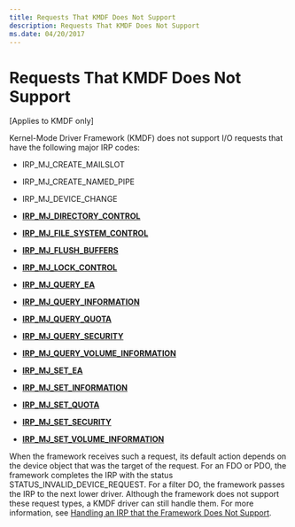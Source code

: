 ```yaml
---
title: Requests That KMDF Does Not Support
description: Requests That KMDF Does Not Support
ms.date: 04/20/2017
---
```


# Requests That KMDF Does Not Support


\[Applies to KMDF only\]

Kernel-Mode Driver Framework (KMDF) does not support I/O requests that have the following major IRP codes:

-   IRP\_MJ\_CREATE\_MAILSLOT

-   IRP\_MJ\_CREATE\_NAMED\_PIPE

-   IRP\_MJ\_DEVICE\_CHANGE

-   [**IRP\_MJ\_DIRECTORY\_CONTROL**](../ifs/irp-mj-directory-control.md)

-   [**IRP\_MJ\_FILE\_SYSTEM\_CONTROL**](../kernel/irp-mj-file-system-control.md)

-   [**IRP\_MJ\_FLUSH\_BUFFERS**](../kernel/irp-mj-flush-buffers.md)

-   [**IRP\_MJ\_LOCK\_CONTROL**](../ifs/irp-mj-lock-control.md)

-   [**IRP\_MJ\_QUERY\_EA**](../ifs/irp-mj-query-ea.md)

-   [**IRP\_MJ\_QUERY\_INFORMATION**](../kernel/irp-mj-query-information.md)

-   [**IRP\_MJ\_QUERY\_QUOTA**](../ifs/irp-mj-query-quota.md)

-   [**IRP\_MJ\_QUERY\_SECURITY**](../ifs/irp-mj-query-security.md)

-   [**IRP\_MJ\_QUERY\_VOLUME\_INFORMATION**](../ifs/irp-mj-query-volume-information.md)

-   [**IRP\_MJ\_SET\_EA**](../ifs/irp-mj-set-ea.md)

-   [**IRP\_MJ\_SET\_INFORMATION**](../kernel/irp-mj-set-information.md)

-   [**IRP\_MJ\_SET\_QUOTA**](../ifs/irp-mj-set-quota.md)

-   [**IRP\_MJ\_SET\_SECURITY**](../ifs/irp-mj-set-security.md)

-   [**IRP\_MJ\_SET\_VOLUME\_INFORMATION**](../ifs/irp-mj-set-volume-information.md)

When the framework receives such a request, its default action depends on the device object that was the target of the request. For an FDO or PDO, the framework completes the IRP with the status STATUS\_INVALID\_DEVICE\_REQUEST. For a filter DO, the framework passes the IRP to the next lower driver. Although the framework does not support these request types, a KMDF driver can still handle them. For more information, see [Handling an IRP that the Framework Does Not Support](handling-an-irp-that-the-framework-does-not-support.md).

 

